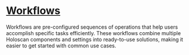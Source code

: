 # [Workflows](https://github.com/nvidia-holoscan/holohub/tree/main/workflows)

Workflows are pre-configured sequences of operations that help users accomplish specific tasks efficiently. These workflows combine multiple Holoscan components and settings into ready-to-use solutions, making it easier to get started with common use cases.
